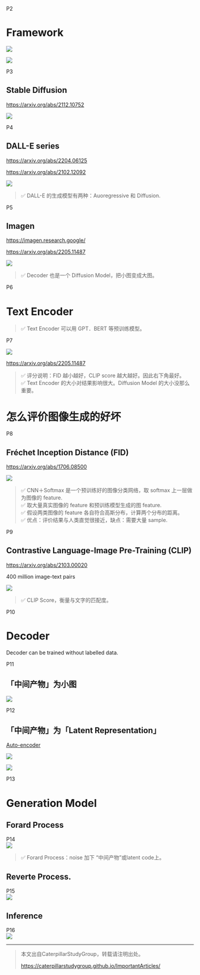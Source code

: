 
P2   
# Framework 

![](../assets/lhy2-2-1.png) 

![](../assets/lhy2-2-2.png) 

P3   
## Stable Diffusion 

<https://arxiv.org/abs/2112.10752>  

![](../assets/lhy2-3.png) 

P4   
## DALL-E series 
<https://arxiv.org/abs/2204.06125>

<https://arxiv.org/abs/2102.12092>

![](../assets/lhy2-4.png) 

> &#x2705; DALL-E 的生成模型有两种：Auoregressive 和 Diffusion.   


P5   
## Imagen 

<https://imagen.research.google/>

<https://arxiv.org/abs/2205.11487>


![](../assets/lhy2-5-1.png) 

> &#x2705; Decoder 也是一个 Diffusion Model，把小图变成大图。    


P6   
# Text Encoder   

> &#x2705; Text Encoder 可以用 GPT．BERT 等预训练模型。      


P7   

![](../assets/lhy2-7-1.png) 

<https://arxiv.org/abs/2205.11487>

> &#x2705; 评分说明：FID 越小越好，CLIP score 越大越好。因此右下角最好。   
> &#x2705; Text Encoder 的大小对结果影响很大。Diffusion Model 的大小没那么重要。  

# 怎么评价图像生成的好坏 


P8   
## Fréchet Inception Distance (FID)

<https://arxiv.org/abs/1706.08500>


![](../assets/lhy2-8.png) 


> &#x2705; CNN＋Softmax 是一个预训练好的图像分类网络，取 softmax 上一层做为图像的 feature.    
> &#x2705; 取大量真实图像的 feature 和预训练模型生成的图 feature.    
> &#x2705; 假设两类图像的 feature 各自符合高斯分布，计算两个分布的距离。    
> &#x2705; 优点：评价结果与人类直觉很接近，缺点：需要大量 sample.   


P9   
## Contrastive Language-Image Pre-Training (CLIP) 

<https://arxiv.org/abs/2103.00020>

400 million image-text pairs  


![](../assets/lhy2-9-1.png) 


> &#x2705; CLIP Score，衡量与文字的匹配度。   

P10   
# Decoder

Decoder can be trained without labelled data.   





P11  
## 「中间产物」为小图

![](../assets/lhy2-11-1.png) 

P12   
## 「中间产物」为「Latent Representation」

<u>Auto-encoder</u>

![](../assets/lhy2-12-1.png) 

![](../assets/lhy2-12-2.png) 


P13   
# Generation Model   

## Forard Process

P14   
![](../assets/lhy2-14.png) 

> &#x2705; Forard Process：noise 加下 “中间产物”或latent code上。   

## Reverte Process.    

P15   
![](../assets/lhy2-15.png) 


## Inference    

P16   
![](../assets/lhy2-16.png) 


---------------------------------------
> 本文出自CaterpillarStudyGroup，转载请注明出处。
>
> https://caterpillarstudygroup.github.io/ImportantArticles/